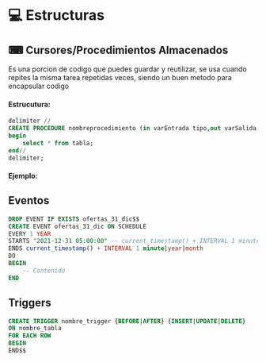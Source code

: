 <h1>💻 Estructuras</h1>

<h2>⌨ Cursores/Procedimientos Almacenados</h2>

<p>Es una porcion de codigo que puedes guardar y reutilizar, se usa cuando repites la misma tarea repetidas veces, siendo un buen metodo para encapsular codigo</p>

<h4>Estrucutura:</h4>

```sql
delimiter //
CREATE PROCEDURE nombreprocedimiento (in varEntrada tipo,out varSalida tipo)
begin
	select * from tabla;
end//
delimiter;
```

<h4>Ejemplo:</h4>

## Eventos

```sql
DROP EVENT IF EXISTS ofertas_31_dic$$
CREATE EVENT ofertas_31_dic ON SCHEDULE
EVERY 1 YEAR
STARTS "2021-12-31 05:00:00" -- current_timestamp() + INTERVAL 1 minute
ENDS current_timestamp() + INTERVAL 1 minute|year|month
DO
BEGIN
    -- Contenido
END
```

## Triggers
```sql
CREATE TRIGGER nombre_trigger {BEFORE|AFTER} {INSERT|UPDATE|DELETE}
ON nombre_tabla
FOR EACH ROW
BEGIN
END$$
```
